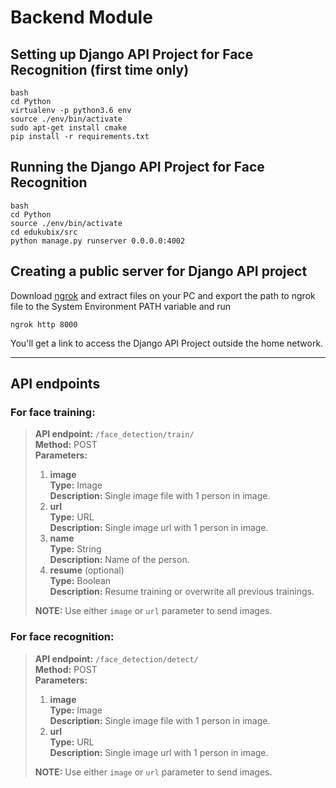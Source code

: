 # Backend Module
## Setting up Django API Project for Face Recognition (first time only)
```
bash
cd Python
virtualenv -p python3.6 env
source ./env/bin/activate
sudo apt-get install cmake
pip install -r requirements.txt
```
## Running the Django API Project for Face Recognition
```
bash
cd Python
source ./env/bin/activate
cd edukubix/src
python manage.py runserver 0.0.0.0:4002
```
## Creating a public server for Django API project
Download [ngrok](https://ngrok.com/) and extract files on your PC and export the path to ngrok file to the System Environment PATH variable and run
```
ngrok http 8000
```
You'll get a link to access the Django API Project outside the home network.

---

## API endpoints
### **For face training:**
> **API endpoint:** ```/face_detection/train/``` <br>
> **Method:** POST <br>
> **Parameters:**<br>
> 1. **image**<br>
> **Type:** Image<br>
> **Description:** Single image file with 1 person in image.
> 2. **url**<br>
> **Type:** URL<br>
> **Description:** Single image url with 1 person in image.
> 3. **name**<br>
> **Type:** String<br>
> **Description:** Name of the person.
> 4. **resume** (optional)<br>
> **Type:** Boolean<br>
> **Description:** Resume training or overwrite all previous trainings.<br>
> 
> **NOTE:** Use either ```image``` or ```url``` parameter to send images.

### **For face recognition:**
> **API endpoint:** ```/face_detection/detect/```<br>
> **Method:** POST <br>
> **Parameters:**<br>
> 1. **image**<br>
> **Type:** Image<br>
> **Description:** Single image file with 1 person in image.
> 2. **url**<br>
> **Type:** URL<br>
> **Description:** Single image url with 1 person in image.
> 
> **NOTE:** Use either ```image``` or ```url``` parameter to send images.
